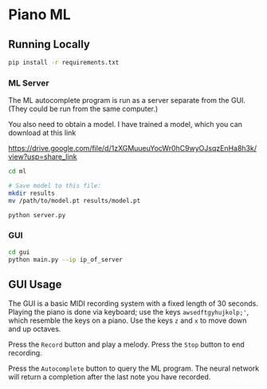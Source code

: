 # Piano ML

## Running Locally

```bash
pip install -r requirements.txt
```

### ML Server

The ML autocomplete program is run as a server separate from the GUI. (They could be run
from the same computer.)

You also need to obtain a model. I have trained a model, which you can download at this link

https://drive.google.com/file/d/1zXGMuueuYocWr0hC9wyOJsqzEnHa8h3k/view?usp=share_link

```bash
cd ml

# Save model to this file:
mkdir results
mv /path/to/model.pt results/model.pt

python server.py
```

### GUI

```bash
cd gui
python main.py --ip ip_of_server
```

## GUI Usage

The GUI is a basic MIDI recording system with a fixed length of 30 seconds.
Playing the piano is done via keyboard; use the keys `awsedftgyhujkolp;'`, which resemble
the keys on a piano. Use the keys `z` and `x` to move down and up octaves.

Press the `Record` button and play a melody. Press the `Stop` button to end recording.

Press the `Autocomplete` button to query the ML program. The neural network will return
a completion after the last note you have recorded.
